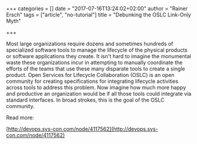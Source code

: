 +++
categories = []
date = "2017-07-16T13:24:02+02:00"
author = "Rainer Ersch"
tags = ["article", "no-tutorial"]
title = "Debunking the OSLC Link-Only Myth"

+++

Most large organizations require dozens and sometimes hundreds of specialized software tools to manage the lifecycle of the physical products or software applications they create. It isn't hard to imagine the monumental waste these organizations incur in attempting to manually coordinate the efforts of the teams that use these many disparate tools to create a single product. Open Services for Lifecycle Collaboration (OSLC) is an open community for creating specifications for integrating lifecycle activities across tools to address this problem. Now imagine how much more happy and productive an organization would be if all those tools could integrate via standard interfaces. In broad strokes, this is the goal of the OSLC community.


Read more:

[http://devops.sys-con.com/node/4117562](http://devops.sys-con.com/node/4117562)
